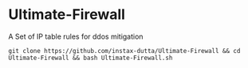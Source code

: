 # Ultimate-Firewall
A Set of IP table rules for ddos mitigation


```
git clone https://github.com/instax-dutta/Ultimate-Firewall && cd Ultimate-Firewall && bash Ultimate-Firewall.sh
```

